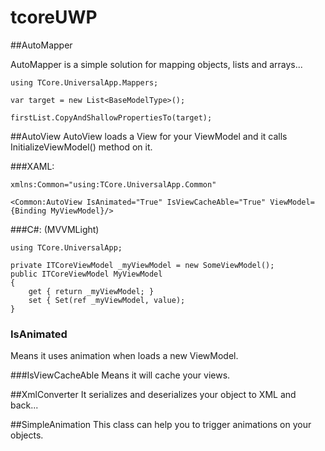 # tcoreUWP

##AutoMapper

AutoMapper is a simple solution for mapping objects, lists and arrays...

```
using TCore.UniversalApp.Mappers;

var target = new List<BaseModelType>();

firstList.CopyAndShallowPropertiesTo(target);

```

##AutoView
AutoView loads a View for your ViewModel and it calls InitializeViewModel() method on it.

###XAML:
```
xmlns:Common="using:TCore.UniversalApp.Common"

<Common:AutoView IsAnimated="True" IsViewCacheAble="True" ViewModel={Binding MyViewModel}/>
```

###C#: (MVVMLight)
```
using TCore.UniversalApp;

private ITCoreViewModel _myViewModel = new SomeViewModel();
public ITCoreViewModel MyViewModel
{
	get { return _myViewModel; }
	set { Set(ref _myViewModel, value);
}
```

### IsAnimated
Means it uses animation when loads a new ViewModel.

###IsViewCacheAble
Means it will cache your views.

##XmlConverter
It serializes and deserializes your object to XML and back...

##SimpleAnimation
This class can help you to trigger animations on your objects.